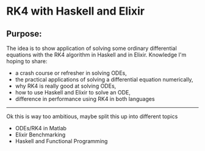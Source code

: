 # RK4 with Haskell and Elixir

## Purpose: 
The idea is to show application of solving some ordinary differential equations with the RK4 algorithm in Haskell and in Elixir. Knowledge I'm hoping to share: 
* a crash course or refresher in solving ODEs, 
* the practical applications of solving a differential equation numerically,
* why RK4 is really good at solving ODEs,
* how to use Haskell and Elixir to solve an ODE, 
* difference in performance using RK4 in both languages
----

Ok this is way too ambitious, maybe split this up into different topics
* ODEs/RK4 in Matlab
* Elixir Benchmarking
* Haskell and Functional Programming